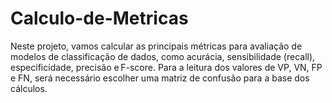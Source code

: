 # Calculo-de-Metricas
Neste projeto, vamos calcular as principais métricas para avaliação de modelos de classificação de dados, como acurácia, sensibilidade (recall), especificidade, precisão e F-score. Para a leitura dos valores de VP, VN, FP e FN, será necessário escolher uma matriz de confusão para a base dos cálculos.
